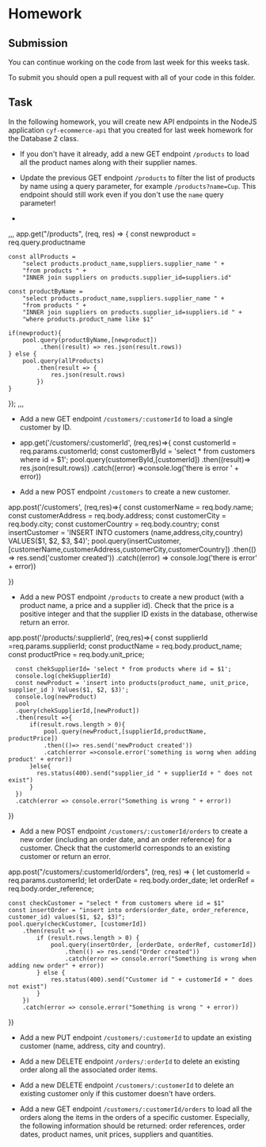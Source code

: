 # Homework

## Submission

You can continue working on the code from last week for this weeks task.

To submit you should open a pull request with all of your code in this folder.

## Task

In the following homework, you will create new API endpoints in the NodeJS application `cyf-ecommerce-api` that you created for last week homework for the Database 2 class.

- If you don't have it already, add a new GET endpoint `/products` to load all the product names along with their supplier names.

- Update the previous GET endpoint `/products` to filter the list of products by name using a query parameter, for example `/products?name=Cup`. This endpoint should still work even if you don't use the `name` query parameter!
- 
,,,
app.get("/products", (req, res) => {
    const newproduct = req.query.productname
  
    const allProducts =
        "select products.product_name,suppliers.supplier_name " +
        "from products " +
        "INNER join suppliers on products.supplier_id=suppliers.id"
  
    const productByName =
        "select products.product_name,suppliers.supplier_name " +
        "from products " +
        "INNER join suppliers on products.supplier_id=suppliers.id " +
        "where products.product_name like $1"
  
    if(newproduct){
        pool.query(productByName,[newproduct])
             .then((result) => res.json(result.rows))
    } else {
        pool.query(allProducts)
            .then(result => {
                res.json(result.rows)
            })
    }
  });
,,,

- Add a new GET endpoint `/customers/:customerId` to load a single customer by ID.
- app.get('/customers/:customerId', (req,res)=>{
      const customerId = req.params.customerId;
      const customerById = 'select * from customers where id = $1';
      pool.query(customerById,[customerId])
      .then((result)=> res.json(result.rows))
      .catch((error) =>console.log('there is error ' + error))

- Add a new POST endpoint `/customers` to create a new customer.

app.post('/customers', (req,res)=>{
    const customerName = req.body.name;
    const customerAddress = req.body.address;
    const customerCity = req.body.city;
    const customerCountry = req.body.country;
    const insertCustomer = 'INSERT INTO customers (name,address,city,country) VALUES($1, $2, $3, $4)';
    pool.query(insertCustomer,[customerName,customerAddress,customerCity,customerCountry])
    .then(() => res.send('customer created'))
    .catch((error) => console.log('there is error' + error))

  })

- Add a new POST endpoint `/products` to create a new product (with a product name, a price and a supplier id). Check that the price is a positive integer and that the supplier ID exists in the database, otherwise return an error.

app.post('/products/:supplierId', (req,res)=>{
      const supplierId =req.params.supplierId;
      const productName = req.body.product_name;
      const productPrice = req.body.unit_price;
      
      const chekSupplierId= 'select * from products where id = $1';
      console.log(chekSupplierId)
      const newProduct = 'insert into products(product_name, unit_price, supplier_id ) Values($1, $2, $3)';
      console.log(newProduct)
      pool
      .query(chekSupplierId,[newProduct])
      .then(result =>{
          if(result.rows.length > 0){
              pool.query(newProduct,[supplierId,productName, productPrice])
              .then(()=> res.send('newProduct created'))
              .catch(error =>console.error('something is worng when adding product' + error))
          }else{
            res.status(400).send("supplier_id " + supplierId + " does not exist")
          }
      })
      .catch(error => console.error("Something is wrong " + error))
  })

- Add a new POST endpoint `/customers/:customerId/orders` to create a new order (including an order date, and an order reference) for a customer. Check that the customerId corresponds to an existing customer or return an error.

 app.post("/customers/:customerId/orders", (req, res) => {
    let customerId = req.params.customerId;
    let orderDate = req.body.order_date;
    let orderRef = req.body.order_reference;

    const checkCustomer = "select * from customers where id = $1"
    const insertOrder = "insert into orders(order_date, order_reference, customer_id) values($1, $2, $3)";
    pool.query(checkCustomer, [customerId])
        .then(result => {
            if (result.rows.length > 0) {
                pool.query(insertOrder, [orderDate, orderRef, customerId])
                    .then(() => res.send("Order created"))
                    .catch(error => console.error("Something is wrong when adding new order" + error))
            } else {
                res.status(400).send("Customer id " + customerId + " does not exist")
            }
        })
        .catch(error => console.error("Something is wrong " + error))
})


- Add a new PUT endpoint `/customers/:customerId` to update an existing customer (name, address, city and country).

- Add a new DELETE endpoint `/orders/:orderId` to delete an existing order along all the associated order items.

- Add a new DELETE endpoint `/customers/:customerId` to delete an existing customer only if this customer doesn't have orders.

- Add a new GET endpoint `/customers/:customerId/orders` to load all the orders along the items in the orders of a specific customer. Especially, the following information should be returned: order references, order dates, product names, unit prices, suppliers and quantities.
